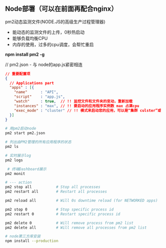## Node部署（可以在前面再配合nginx）
pm2动态监测文件(NODE.JS的高级生产过程管理器)
- 能动态的监测文件的上传，0秒热启动
- 能够负载均衡CPU
- 内存的使用，过多的cpu调度，会帮忙重启

**npm install pm2 -g**

// pm2.json - 与 node的app.js紧密相连
```json
// 重要配置项
{
  // Applications part
  "apps" : [{
    "name"      : "API",
    "script"    : "app.js",
    "watch"     : true,  // !! 监控文件和文件夹的变动，重新加载
    "instances" : "max", // !! 要启动的应用程序实例数 max 占满cpu
    "exec_mode" : "cluster" // !! 模式来启动您的应用，可以是“集群 culster”或“fork”，默认为fork ,fork是启一个实例，其他的向其他cpu复制，cluster是多个独立的实例
  }]
}
```

```sh
# 用pm2启动node
pm2 start pm2.json 

# 列出由PM2管理的所有应用程序的状态
pm2 ls  

# 实时展示log
pm2 logs 

 # 终端Dashboard展示
pm2 monit

# --- action
pm2 stop all           # Stop all processes
pm2 restart all        # Restart all processes

pm2 reload all         # Will 0s downtime reload (for NETWORKED apps)

pm2 stop 0             # Stop specific process id
pm2 restart 0          # Restart specific process id

pm2 delete 0           # Will remove process from pm2 list
pm2 delete all         # Will remove all processes from pm2 list

# node第三方库安装
npm install --production
```







